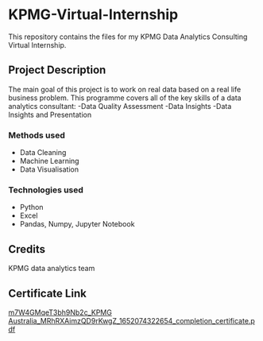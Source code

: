 # KPMG-Virtual-Internship
This repository contains the files for my KPMG Data Analytics Consulting Virtual Internship.

## Project Description
The main goal of this project is to work on real data based on a real life business problem. 
This programme covers all of the key skills of a data analytics consultant:
-Data Quality Assessment
-Data Insights
-Data Insights and Presentation

### Methods used
* Data Cleaning
* Machine Learning
* Data Visualisation

### Technologies used
* Python
* Excel
* Pandas, Numpy, Jupyter Notebook


## Credits
KPMG data analytics team

## Certificate Link
[m7W4GMqeT3bh9Nb2c_KPMG Australia_MRhRXAimzQD9rKwgZ_1652074322654_completion_certificate.pdf](https://github.com/muhammadbilal16/KPMG_Data_Analyst_Intern/files/8839415/m7W4GMqeT3bh9Nb2c_KPMG.Australia_MRhRXAimzQD9rKwgZ_1652074322654_completion_certificate.pdf)
